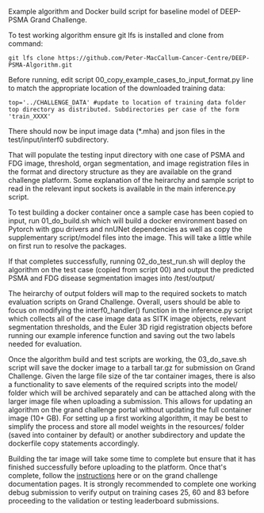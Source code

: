 Example algorithm and Docker build script for baseline model of DEEP-PSMA Grand Challenge.


To test working algorithm ensure git lfs is installed and clone from command:
```
git lfs clone https://github.com/Peter-MacCallum-Cancer-Centre/DEEP-PSMA-Algorithm.git
```


Before running, edit script 00_copy_example_cases_to_input_format.py line to match the appropriate location of the downloaded training data:

```
top='../CHALLENGE_DATA' #update to location of training data folder top directory as distributed. Subdirectories per case of the form 'train_XXXX'
```
There should now be input image data (*.mha) and json files in the test/input/interf0 subdirectory. 

That will populate the testing input directory with one case of PSMA and FDG image, threshold, organ segmentation, and image registration files in the format and directory structure as they are available on the grand challenge platform. Some explanation of the heirarchy and sample script to read in the relevant input sockets is available in the main inference.py script.

To test building a docker container once a sample case has been copied to input, run 01_do_build.sh which will build a docker environment based on Pytorch with gpu drivers and nnUNet dependencies as well as copy the supplementary script/model files into the image. This will take a little while on first run to resolve the packages.

If that completes successfully, running 02_do_test_run.sh will deploy the algorithm on the test case (copied from script 00) and output the predicted PSMA and FDG disease segmentation images into /test/output/

The heirarchy of output folders will map to the required sockets to match evaluation scripts on Grand Challenge. Overall, users should be able to focus on modifying the interf0_handler() function in the inference.py script which collects all of the case image data as SITK image objects, relevant segmentation thresholds, and the Euler 3D rigid registration objects before running our example inference function and saving out the two labels needed for evaluation.

Once the algorithm build and test scripts are working, the 03_do_save.sh script will save the docker image to a tarball tar.gz for submission on Grand Challenge. Given the large file size of the tar container images, there is also a functionality to save elements of the required scripts into the model/ folder which will be archived separately and can be attached along with the larger image file when uploading a submission. This allows for updating an algorithm on the grand challenge portal without updating the full container image (10+ GB). For setting up a first working algorithm, it may be best to simplify the process and store all model weights in the resources/ folder (saved into container by default) or another subdirectory and update the dockerfile copy statements accordingly.

Building the tar image will take some time to complete but ensure that it has finished successfully before uploading to the platform. Once that's complete, follow the [instructions](https://deep-psma.grand-challenge.org/how-to-submit-your-algorithm/) here or on the grand challenge documentation pages. It is strongly recommended to complete one working debug submission to verify output on training cases 25, 60 and 83 before proceeding to the validation or testing leaderboard submissions.
